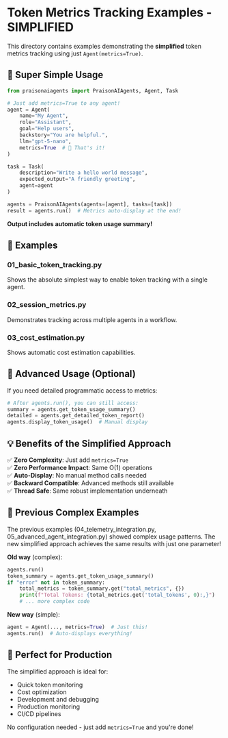 # Token Metrics Tracking Examples - SIMPLIFIED

This directory contains examples demonstrating the **simplified** token metrics tracking using just `Agent(metrics=True)`. 

## 🎯 Super Simple Usage

```python
from praisonaiagents import PraisonAIAgents, Agent, Task

# Just add metrics=True to any agent!
agent = Agent(
    name="My Agent",
    role="Assistant", 
    goal="Help users",
    backstory="You are helpful.",
    llm="gpt-5-nano",
    metrics=True  # 🎯 That's it!
)

task = Task(
    description="Write a hello world message",
    expected_output="A friendly greeting",
    agent=agent
)

agents = PraisonAIAgents(agents=[agent], tasks=[task])
result = agents.run()  # Metrics auto-display at the end!
```

**Output includes automatic token usage summary!**

## 📁 Examples

### 01_basic_token_tracking.py
Shows the absolute simplest way to enable token tracking with a single agent.

### 02_session_metrics.py  
Demonstrates tracking across multiple agents in a workflow.

### 03_cost_estimation.py
Shows automatic cost estimation capabilities.

## 🔧 Advanced Usage (Optional)

If you need detailed programmatic access to metrics:

```python
# After agents.run(), you can still access:
summary = agents.get_token_usage_summary()
detailed = agents.get_detailed_token_report()
agents.display_token_usage()  # Manual display
```

## 💡 Benefits of the Simplified Approach

✅ **Zero Complexity**: Just add `metrics=True`  
✅ **Zero Performance Impact**: Same O(1) operations  
✅ **Auto-Display**: No manual method calls needed  
✅ **Backward Compatible**: Advanced methods still available  
✅ **Thread Safe**: Same robust implementation underneath  

## 🚀 Previous Complex Examples

The previous examples (04_telemetry_integration.py, 05_advanced_agent_integration.py) showed complex usage patterns. The new simplified approach achieves the same results with just one parameter!

**Old way** (complex):
```python
agents.run()
token_summary = agents.get_token_usage_summary()
if "error" not in token_summary:
    total_metrics = token_summary.get("total_metrics", {})
    print(f"Total Tokens: {total_metrics.get('total_tokens', 0):,}")
    # ... more complex code
```

**New way** (simple):
```python
agent = Agent(..., metrics=True)  # Just this!
agents.run()  # Auto-displays everything!
```

## 🎯 Perfect for Production

The simplified approach is ideal for:
- Quick token monitoring
- Cost optimization 
- Development and debugging
- Production monitoring
- CI/CD pipelines

No configuration needed - just add `metrics=True` and you're done!